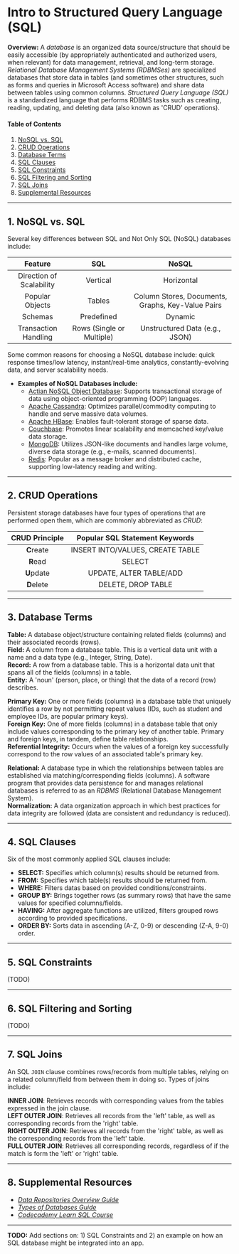 # Intro to Structured Query Language (SQL)
  
**Overview:** A *database* is an organized data source/structure that should be easily accessible (by appropriately authenticated and authorized users, when relevant) for data management, retrieval, and long-term storage. *Relational Database Management Systems (RDBMSes)* are specialized databases that store data in tables (and sometimes other structures, such as forms and queries in Microsoft Access software) and share data between tables using common columns. *Structured Query Language (SQL)* is a standardized language that performs RDBMS tasks such as creating, reading, updating, and deleting data (also known as 'CRUD' operations).
  
#### Table of Contents
  
1. [NoSQL vs. SQL](#no-sql)
2. [CRUD Operations](#crud)
3. [Database Terms](#key-terms)
4. [SQL Clauses](#sql-clauses)
5. [SQL Constraints](#sql-constraints)
6. [SQL Filtering and Sorting](#sql-filtering-sorting)
7. [SQL Joins](#sql-joins)
8. [Supplemental Resources](#supplemental)
  
<hr />
    
## 1. <a name="no-sql">NoSQL vs. SQL</a>
  
Several key differences between SQL and Not Only SQL (NoSQL) databases include:

| Feature | SQL | NoSQL |
| :---: | :---: | :---: |
| Direction of Scalability | Vertical | Horizontal |
| Popular Objects | Tables | Column Stores, Documents, Graphs, Key-Value Pairs |
| Schemas | Predefined | Dynamic |
| Transaction Handling | Rows (Single or Multiple) | Unstructured Data (e.g., JSON) |
  
Some common reasons for choosing a NoSQL database include: quick response times/low latency, instant/real-time analytics, constantly-evolving data, and server scalability needs.
  
* **Examples of NoSQL Databases include:**
    - [Actian NoSQL Object Database](https://www.actian.com/databases/nosql/): Supports transactional storage of data using object-oriented programming (OOP) languages.
    - [Apache Cassandra](https://cassandra.apache.org/_/index.html): Optimizes parallel/commodity computing to handle and serve massive data volumes.
    - [Apache HBase](https://hbase.apache.org/): Enables fault-tolerant storage of sparse data.
    - [Couchbase](https://www.couchbase.com/): Promotes linear scalability and memcached key/value data storage.
    - [MongoDB](https://www.mongodb.com/): Utilizes JSON-like documents and handles large volume, diverse data storage (e.g., e-mails, scanned documents).
    - [Redis](https://redis.io/): Popular as a message broker and distributed cache, supporting low-latency reading and writing.
  
<hr />
  
## 2. <a name="crud">CRUD Operations</a>

Persistent storage databases have four types of operations that are performed open them, which are commonly abbreviated as *CRUD*:

| CRUD Principle | Popular SQL Statement Keywords |
| :---: | :---: |
| **C**reate | INSERT INTO/VALUES, CREATE TABLE |
| **R**ead | SELECT |
| **U**pdate | UPDATE, ALTER TABLE/ADD |
| **D**elete | DELETE, DROP TABLE |
  
<hr />
  
## 3. <a name="key-terms">Database Terms</a>
  
**Table:** A database object/structure containing related fields (columns) and their associated records (rows).  
**Field:** A column from a database table. This is a vertical data unit with a name and a data type (e.g., Integer, String, Date).  
**Record:** A row from a database table. This is a horizontal data unit that spans all of the fields (columns) in a table.  
**Entity:** A 'noun' (person, place, or thing) that the data of a record (row) describes.  
  
**Primary Key:** One or more fields (columns) in a database table that uniquely identifies a row by not permitting repeat values (IDs, such as student and employee IDs, are popular primary keys).  
**Foreign Key:** One of more fields (columns) in a database table that only include values corresponding to the primary key of another table. Primary and foreign keys, in tandem, define table relationships.  
**Referential Integrity:** Occurs when the values of a foreign key successfully correspond to the row values of an associated table's primary key.  
  
**Relational:** A database type in which the relationships between tables are established via matching/corresponding fields (columns). A software program that provides data persistence for and manages relational databases is referred to as an *RDBMS* (Relational Database Management System).  
**Normalization:** A data organization approach in which best practices for data integrity are followed (data are consistent and redundancy is reduced).
  
<hr />
  
## 4. <a name="sql-clauses">SQL Clauses</a>  

Six of the most commonly applied SQL clauses include:
  
* **SELECT:** Specifies which column(s) results should be returned from.
* **FROM:** Specifies which table(s) results should be returned from.
* **WHERE:** Filters datas based on provided conditions/constraints.
* **GROUP BY:** Brings together rows (as summary rows) that have the same values for specified columns/fields.
* **HAVING:** After aggregate functions are utilized, filters grouped rows according to provided specifications.
* **ORDER BY:** Sorts data in ascending (A-Z, 0-9) or descending (Z-A, 9-0) order.  
  
<hr />

## 5. <a name="sql-constraints">SQL Constraints</a>
  
(TODO)
  
<hr />

## 6. <a name="sql-filtering-sorting">SQL Filtering and Sorting</a>
  
(TODO)
  
<hr />
  
## 7. <a name="sql-joins">SQL Joins</a>
  
An SQL `JOIN` clause combines rows/records from multiple tables, relying on a related column/field from between them in doing so. Types of joins include:
  
**INNER JOIN**: Retrieves records with corresponding values from the tables expressed in the join clause.  
**LEFT OUTER JOIN**: Retrieves all records from the 'left' table, as well as corresponding records from the 'right' table.  
**RIGHT OUTER JOIN**: Retrieves all records from the 'right' table, as well as the corresponding records from the 'left' table.  
**FULL OUTER JOIN**: Retrieves all corresponding records, regardless of if the match is form the 'left' or 'right' table.  
  
<hr />
  
## 8. <a name="supplemental">Supplemental Resources</a>
  
* *[Data Repositories Overview Guide](https://github.com/chaseofthejungle/data-repositories-overview)*  
* *[Types of Databases Guide](https://github.com/chaseofthejungle/types-of-databases)*
* *[Codecademy Learn SQL Course](https://www.codecademy.com/learn/learn-sql)*

<hr />
  
**TODO:** Add sections on: 1) SQL Constraints and 2) an example on how an SQL database might be integrated into an app.
